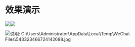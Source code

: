 # 效果演示

![](file:///C:\Users\Administrator\AppData\Local\Temp\msohtmlclip1\01\clip_image002.jpg)![](file:///C:\Users\Administrator\AppData\Local\Temp\msohtmlclip1\01\clip_image004.jpg)

![](file:///C:\Users\Administrator\AppData\Local\Temp\msohtmlclip1\01\clip_image006.jpg "说明: C:\Users\Administrator\AppData\Local\Temp\WeChat Files\543323466724142688.jpg")

